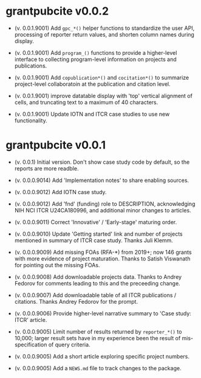 # grantpubcite v0.0.2

- (v. 0.0.1.9001) Add `gpc_*()` helper functions to standardize
  the user API, processing of reporter return values, and shorten
  column names during display. 
  
- (v. 0.0.1.9001) Add `program_()` functions to provide a higher-level
  interface to collecting program-level information on projects and
  publications.
  
- (v. 0.0.1.9001) Add `copublication*()` and `cocitation*()` to
  summarize project-level collaboratoin at the publication and
  citation level.
  
- (v. 0.0.1.9001) improve datatable display with 'top' vertical
  alignment of cells, and truncating text to a maximum of 40
  characters.
  
- (v. 0.0.1.9001) Update IOTN and ITCR case studies to use new
  functionality.

# grantpubcite v0.0.1

- (v. 0.0.1) Initial version. Don't show case study code by default,
  so the reports are more readble.

- (v. 0.0.0.9014) Add 'Implementation notes' to share enabling
  sources.

- (v. 0.0.0.9012) Add IOTN case study.

- (v. 0.0.0.9012) Add 'fnd' (funding) role to DESCRIPTION,
  acknowledging NIH NCI ITCR U24CA180996, and additional minor changes
  to articles.

- (v. 0.0.0.9011) Correct 'Innovative' / 'Early-stage' maturing
  order.

- (v. 0.0.0.9010) Update 'Getting started' link and number of projects
  mentioned in summary of ITCR case study. Thanks Juli Klemm.

- (v. 0.0.0.9009) Add missing FOAs (RFA-*) from 2019+; now 146 grants
   with more evidence of project maturation. Thanks to Satish
   Viswanath for pointing out the missing FOAs.

- (v. 0.0.0.9008) Add downloadable projects data. Thanks to Andrey
  Fedorov for comments leading to this and the preceeding change.

- (v. 0.0.0.9007) Add downloadable table of all ITCR publications /
  citations. Thanks Andrey Fedorov for the prompt.

- (v. 0.0.0.9006) Provide higher-level narrative summary to 'Case
  study: ITCR' article.

- (v. 0.0.0.9005) Limit number of results returned by `reporter_*()`
  to 10,000; larger result sets have in my experience been the result
  of mis-specification of query criteria.

- (v. 0.0.0.9005) Add a short article exploring specific project
  numbers.

- (v. 0.0.0.9005) Add a `NEWS.md` file to track changes to the
  package.
